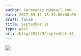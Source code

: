 ```yaml
---
author: karamanis.g@gmail.com
date: 2017-09-11 18:39:00+00:00
draft: false
title: September 11
type: post
url: /blog/2017/9/september-11
---
```




  
   ![](/images/2017-09-11-20179september-11/IMG_2253.jpg)

  


